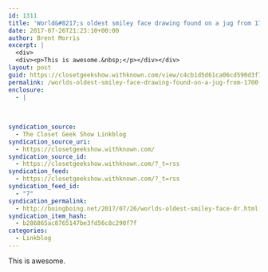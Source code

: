 ```yaml
---
id: 1311
title: 'World&#8217;s oldest smiley face drawing found on a jug from 1700 BCE / Boing Boing'
date: 2017-07-26T21:23:10+00:00
author: Brent Morris
excerpt: |
  <div>
  <div><p>This is awesome.&nbsp;</p></div></div>
layout: post
guid: https://closetgeekshow.withknown.com/view/c4cb1d5d61ca06cd590d3f7f86b31586
permalink: /worlds-oldest-smiley-face-drawing-found-on-a-jug-from-1700-bce-boing-boing/
enclosure:
  - |
    
    
    
syndication_source:
  - The Closet Geek Show Linkblog
syndication_source_uri:
  - https://closetgeekshow.withknown.com/
syndication_source_id:
  - https://closetgeekshow.withknown.com/?_t=rss
syndication_feed:
  - https://closetgeekshow.withknown.com/?_t=rss
syndication_feed_id:
  - "7"
syndication_permalink:
  - http://boingboing.net/2017/07/26/worlds-oldest-smiley-face-dr.html
syndication_item_hash:
  - b286865ac8765147be3fd56c8c290f7f
categories:
  - Linkblog
---
```

<div class="known-bookmark">
  <div class="e-content">
    <p>
      This is awesome. 
    </p>
  </div>
</div>